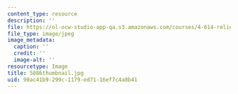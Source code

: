 ```yaml
---
content_type: resource
description: ''
file: https://ol-ocw-studio-app-qa.s3.amazonaws.com/courses/4-614-religious-architecture-and-islamic-cultures-fall-2002/90ac41b9299c1179ed7116ef7c4a8b41_5086thumbnail.jpg
file_type: image/jpeg
image_metadata:
  caption: ''
  credit: ''
  image-alt: ''
resourcetype: Image
title: 5086thumbnail.jpg
uid: 90ac41b9-299c-1179-ed71-16ef7c4a8b41
---
```

